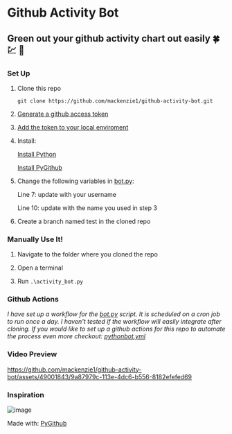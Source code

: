 # Github Activity Bot 
## Green out your github activity chart out easily :four_leaf_clover: :chart: :green_heart:

### Set Up
1. Clone this repo

    `git clone https://github.com/mackenzie1/github-activity-bot.git`

2. [Generate a github access token](https://docs.github.com/en/authentication/keeping-your-account-and-data-secure/managing-your-personal-access-tokens)

3. [Add the token to your local enviroment](https://help.knapsack.cloud/article/83-github-personal-access-tokens-local-dev)

4. Install:

   [Install Python](https://www.python.org/downloads/)
      
   [Install PyGithub](https://pygithub.readthedocs.io/en/latest/introduction.html#download-and-install)

5. Change the following variables in [bot.py](bot.py):
   
    Line 7: update with your username


    Line 10: update with the name you used in step 3

6. Create a branch named test in the cloned repo


### Manually Use It!

1. Navigate to the folder where you cloned the repo

2. Open a terminal

3. Run `.\activity_bot.py`

### Github Actions    
*I have set up a workflow for the [bot.py](bot.py) script. It is scheduled on a cron job to run once a day. I haven't tested if the workflow will easily integrate after cloning. If you would like to set up a github actions for this repo to automate the process even more checkout: [pythonbot.yml](.github/workflows/pythonbot.yml)*


### Video Preview


https://github.com/mackenzie1/github-activity-bot/assets/49001843/9a87979c-113e-4dc6-b556-8182efefed69

### Inspiration
![image](https://github.com/mackenzie1/github-activity-bot/assets/49001843/ed9af5a5-b630-4c77-93b1-f3dc86ee7d59)

Made with: [PyGithub](https://pygithub.readthedocs.io/en/latest/index.html)
